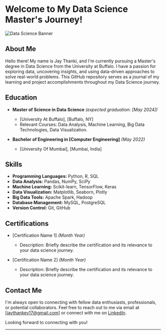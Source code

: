 # Welcome to My Data Science Master's Journey!

![Data Science Banner](https://previews.123rf.com/images/karpenkoilia/karpenkoilia1801/karpenkoilia180100086/94505925-vector-line-web-banner-for-data-science.jpg)

## About Me

Hello there! My name is Jay Thanki, and I'm currently pursuing a Master's degree in Data Science from the University at Buffalo. I have a passion for exploring data, uncovering insights, and using data-driven approaches to solve real-world problems. This GitHub repository serves as a journal of my learning and project accomplishments throughout my Data Science journey.

## Education

- **Master of Science in Data Science** _(expected graduation: [May 2024])_
  - [University At Buffalo], [Buffalo, NY]
  - Relevant Courses: Data Analysis, Machine Learning, Big Data Technologies, Data Visualization.

- **Bachelor of Engineering in [Computer Engineering]** _(May 2022)_
  - [University Of Mumbai], [Mumbai, India]


## Skills

- **Programming Languages:** Python, R, SQL
- **Data Analysis:** Pandas, NumPy, SciPy
- **Machine Learning:** Scikit-learn, TensorFlow, Keras
- **Data Visualization:** Matplotlib, Seaborn, Plotly
- **Big Data Tools:** Apache Spark, Hadoop
- **Database Management:** MySQL, PostgreSQL
- **Version Control:** Git, GitHub

## Certifications

- [Certification Name 1] _(Month Year)_
  - Description: Briefly describe the certification and its relevance to your data science journey.

- [Certification Name 2] _(Month Year)_
  - Description: Briefly describe the certification and its relevance to your data science journey.


## Contact Me

I'm always open to connecting with fellow data enthusiasts, professionals, or potential collaborators. Feel free to reach out to me via email at [jaythankey17@gmail.com] or connect with me on [LinkedIn]([https://www.linkedin.com/in/yourusername](https://www.linkedin.com/in/jay-thanki-31b14827a/)https://www.linkedin.com/in/jay-thanki-31b14827a/).

Looking forward to connecting with you!

---
